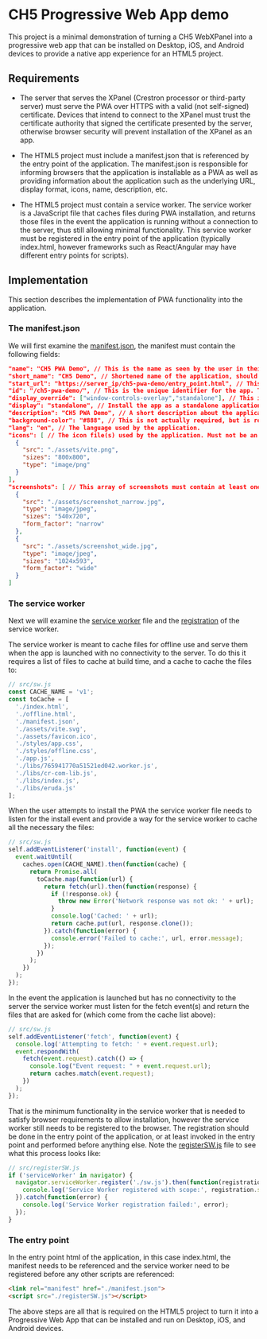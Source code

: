 # CH5 Progressive Web App demo

This project is a minimal demonstration of turning a CH5 WebXPanel into a progressive web app that can be installed on Desktop, iOS, and Android devices to provide a native app experience for an HTML5 project.

## Requirements
  * The server that serves the XPanel (Crestron processor or third-party server) must serve the PWA over HTTPS with a valid (not self-signed) certificate. Devices that intend to connect to the XPanel must trust the certificate authority that signed the certificate presented by the server, otherwise browser security will prevent installation of the XPanel as an app.

  * The HTML5 project must include a manifest.json that is referenced by the entry point of the application. The manifest.json is responsible for informing browsers that the application is installable as a PWA as well as providing information about the application such as the underlying URL, display format, icons, name, description, etc.

  * The HTML5 project must contain a service worker. The service worker is a JavaScript file that caches files during PWA installation, and returns those files in the event the application is running without a connection to the server, thus still allowing minimal functionality. This service worker must be registered in the entry point of the application (typically index.html, however frameworks such as React/Angular may have different entry points for scripts).

## Implementation

This section describes the implementation of PWA functionality into the application. 

### The manifest.json
We will first examine the [manifest.json](src/manifest.json), the manifest must contain the following fields:

```json
"name": "CH5 PWA Demo", // This is the name as seen by the user in their app list.
"short_name": "CH5 Demo", // Shortened name of the application, should be less than 12 characters.
"start_url": "https://server_ip/ch5-pwa-demo/entry_point.html", // This is the path to the PWA entry point, typically the index.html.
"id": "/ch5-pwa-demo/", // This is the unique identifier for the app. This is typically based on the URL of the app on the server without the entry point.
"display_override": ["window-controls-overlay","standalone"], // This informs the browser how to handle the application installation - if it should be standalone (most apps), in a browser instance, a browser minimal instance, etc. The windows-controls-overlay is for Desktop use, which allows the top bar to be minimized. This overrides the display field if they are different.
"display": "standalone", // Install the app as a standalone application.
"description": "CH5 PWA Demo", // A short description about the application.
"background-color": "#888", // This is not actually required, but is recommended as it will be the background color used when the app opens before the CSS has loaded, if this matches the CSS background color it provides a smoother app launch experience.
"lang": "en", // The language used by the application.
"icons": [ // The icon file(s) used by the application. Must not be an SVG, and must be 144x144px or larger.
  {
    "src": "./assets/vite.png",
    "sizes": "800x800",
    "type": "image/png"
  }
],
"screenshots": [ // This array of screenshots must contain at least one wide (landscape) and one narrow (portrait) screenshot to satisfy installation requirements. The screenshots can be anything, even a logo, but they must exist, and they must match the type, size, and form factor (wide/narrow) specified.
  {
    "src": "./assets/screenshot_narrow.jpg",
    "type": "image/jpeg",
    "sizes": "540x720",
    "form_factor": "narrow"
  },
  {
    "src": "./assets/screenshot_wide.jpg",
    "type": "image/jpeg",
    "sizes": "1024x593",
    "form_factor": "wide"
  }
]
```

### The service worker

Next we will examine the [service worker](src/sw.js) file and the [registration](src/registerSW.js) of the service worker.

The service worker is meant to cache files for offline use and serve them when the app is launched with no connectivity to the server. To do this it requires a list of files to cache at build time, and a cache to cache the files to:

```javascript
// src/sw.js
const CACHE_NAME = 'v1';
const toCache = [
  './index.html',
  './offline.html',
  './manifest.json',
  './assets/vite.svg',
  './assets/favicon.ico',
  './styles/app.css',
  './styles/offline.css',
  './app.js',
  './libs/765941770a51521ed042.worker.js',
  './libs/cr-com-lib.js',
  './libs/index.js',
  './libs/eruda.js'
];
```

When the user attempts to install the PWA the service worker file needs to listen for the install event and provide a way for the service worker to cache all the necessary the files:

```javascript
// src/sw.js
self.addEventListener('install', function(event) {
  event.waitUntil(
    caches.open(CACHE_NAME).then(function(cache) {
      return Promise.all(
        toCache.map(function(url) {
          return fetch(url).then(function(response) {
            if (!response.ok) {
              throw new Error('Network response was not ok: ' + url);
            }
            console.log('Cached: ' + url);
            return cache.put(url, response.clone());
          }).catch(function(error) {
            console.error('Failed to cache:', url, error.message);
          });
        })
      );
    })
  );
});
```

In the event the application is launched but has no connectivity to the server the service worker must listen for the fetch event(s) and return the files that are asked for (which come from the cache list above):

```javascript
// src/sw.js
self.addEventListener('fetch', function(event) {
  console.log('Attempting to fetch: ' + event.request.url);
  event.respondWith(
    fetch(event.request).catch(() => {
      console.log("Event request: " + event.request.url);
      return caches.match(event.request);
    })
  );
});
```

That is the minimum functionality in the service worker that is needed to satisfy browser requirements to allow installation, however the service worker still needs to be registered to the browser. The registration should be done in the entry point of the application, or at least invoked in the entry point and performed before anything else. Note the [registerSW.js](src/registerSW.js) file to see what this process looks like:

```javascript
// src/registerSW.js
if ('serviceWorker' in navigator) {
  navigator.serviceWorker.register('./sw.js').then(function(registration) {
    console.log('Service Worker registered with scope:', registration.scope);
  }).catch(function(error) {
    console.log('Service Worker registration failed:', error);
  });
}
```

### The entry point

In the entry point html of the application, in this case index.html, the manifest needs to be referenced and the service worker need to be registered before any other scripts are referenced:

```html
<link rel="manifest" href="./manifest.json">
<script src="./registerSW.js"></script>
```

The above steps are all that is required on the HTML5 project to turn it into a Progressive Web App that can be installed and run on Desktop, iOS, and Android devices.